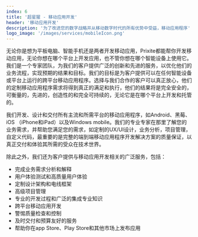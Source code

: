 ```yaml
---
index: 6
title: '超星猩 - 移动应用开发'
header: '移动应用开发'
description: '为了改进您的数字战略并从移动数字时代的所有优势中受益，移动应用程序'
logo_image: '/images/services/mobileIcon.png'
---
```


无论你是想为平板电脑、智能手机还是两者开发移动应用，Prixite都能帮你开发移动应用，无论你想在哪个平台上开发应用，也不管你想在哪个智能设备上使用它。我们是一个专家团队，为我们的客户提供广泛的创新和先进的服务，以优化他们的业务流程，实现预期的结果和目标。我们的目标是为客户提供可以在任何智能设备或平台上运行的跨平台移动应用程序。选择与我们合作的客户可以真正放心，他们的定制移动应用程序需求将得到真正的满足和执行，他们的结果将是完全安全的，可衡量的，先进的，创造性的和完全可持续的，无论它是在哪个平台上开发和托管的。

我们开发、设计和交付所有主流和所需平台的移动应用程序，如Android、黑莓、iOS （iPhone和iPad）以及Windows mobile。我们的专业专家在那里了解您的业务需求，并帮助您满足您的需求，如定制的UX/UI设计，业务分析，项目管理，自定义代码，最重要的是完整的端到端移动应用程序开发解决方案的质量保证，以真正交付和体验其所需的受众在技术世界。

除此之外，我们还为客户提供与移动应用开发相关的广泛服务，包括：

- 完成业务需求分析和解释
- 用户体验测试和高质量用户体验
- 定制设计架构和电线框架
- 高级项目管理
- 专业的开发过程和广泛的集成专业知识
- 跨平台移动应用开发
- 警惕质量检查和控制
- 及时交付和预算友好的服务
- 帮助你在app Store、Play Store和其他市场上发布应用

